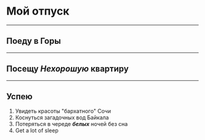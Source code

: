 # Мой отпуск

---
## Поеду в **Горы**

---
## Посещу **_Нехорошую_ квартиру**

---
## Успею
1. Увидеть красоты "бархатного" Сочи
2. Коснуться загадочных вод Байкала
3. Потеряться в череде **_белых_** ночей без сна
4. Get a lot of sleep
